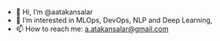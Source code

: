 - 👋 Hi, I’m @aatakansalar
- 👀 I’m interested in MLOps, DevOps, NLP and Deep Learning,
- 📫 How to reach me: a.atakansalar@gmail.com

<!---
aatakansalar/aatakansalar is a ✨ special ✨ repository because its `README.md` (this file) appears on your GitHub profile.
You can click the Preview link to take a look at your changes.
--->
